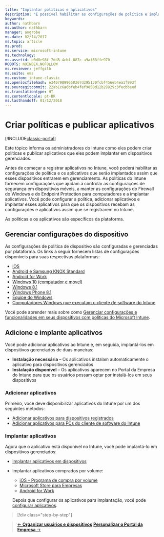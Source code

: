 ```yaml
---
title: "Implantar políticas e aplicativos"
description: "É possível habilitar as configurações de política e implantar aplicativos que serão aplicados assim que os dispositivos forem registrados no gerenciamento."
keywords: 
author: nathbarn
ms.author: nathbarn
manager: angrobe
ms.date: 02/14/2017
ms.topic: article
ms.prod: 
ms.service: microsoft-intune
ms.technology: 
ms.assetid: e0d8e98f-7dd8-4cbf-887c-a9af63ffe970
ROBOTS: NOINDEX,NOFOLLOW
ms.reviewer: jeffgilb
ms.suite: ems
ms.custom: intune-classic
ms.openlocfilehash: e34079899650307d295130fcbf456eb4ea1f993f
ms.sourcegitcommit: 22ab1c6a6bfeb4fef9850d12b29829c3fecbbeed
ms.translationtype: HT
ms.contentlocale: pt-BR
ms.lasthandoff: 01/12/2018
---
```

# <a name="create-policies-and-publish-apps"></a>Criar políticas e publicar aplicativos

[!INCLUDE[classic-portal](../includes/classic-portal.md)]

Este tópico informa os administradores do Intune como eles podem criar políticas e publicar aplicativos que eles podem implantar em dispositivos gerenciados.

Antes de começar a registrar aplicativos no Intune, você poderá habilitar as configurações de política e os aplicativos que serão implantados assim que esses dispositivos entrarem em gerenciamento. As políticas do Intune fornecem configurações que ajudam a controlar as configurações de segurança em dispositivos móveis, a manter as configurações do Firewall do Windows e do Endpoint Protection para computadores e a implantar aplicativos. Você pode configurar a política, adicionar aplicativos e implantar esses aplicativos para que os dispositivos recebam as configurações e aplicativos assim que se registrarem no Intune.

As políticas e os aplicativos são específicos da plataforma.

## <a name="manage-device-settings"></a>Gerenciar configurações do dispositivo

 As configurações de política de dispositivo são configuradas e gerenciadas por plataforma. Os links a seguir fornecem listas de configurações disponíveis para suas respectivas plataformas:

- [iOS](/intune-classic/deploy-use/ios-policy-settings-in-microsoft-intune)
- [Android e Samsung KNOX Standard](/intune-classic/deploy-use/android-policy-settings-in-microsoft-intune)
- [Android for Work](/intune-classic/deploy-use/android-for-work-policy-settings-in-microsoft-intune)
- [Windows 10 (computador e móvel)](/intune-classic/deploy-use/windows-10-policy-settings-in-microsoft-intune)
- [Windows 8.1](/intune-classic/deploy-use/windows-configuration-policy-settings-in-microsoft-intune)
- [Windows Phone 8.1](/intune-classic/deploy-use/windows-phone-8-1-policy-settings-in-microsoft-intune)
- [Equipe do Windows](/intune-classic/deploy-use/windows-team-configuration-policy-settings-in-microsoft-intune)
- [Computadores Windows que executam o cliente de software do Intune](/intune-classic/deploy-use/policies-to-protect-windows-pcs-in-microsoft-intune)

Você pode aprender mais sobre como [Gerenciar configurações e funcionalidades em seus dispositivos com políticas do Microsoft Intune](/intune-classic/deploy-use/manage-settings-and-features-on-your-devices-with-microsoft-intune-policies).

## <a name="add-and-deploy-apps"></a>Adicione e implante aplicativos

Você pode adicionar aplicativos ao Intune e, em seguida, implantá-los em dispositivos gerenciados de duas maneiras:
- **Instalação necessária** – Os aplicativos instalam automaticamente o aplicativo para dispositivos gerenciados
- **Instalação disponível** – Os aplicativos aparecem no Portal da Empresa do Intune para que os usuários possam optar por instalá-los em seus dispositivos

### <a name="add-apps"></a>Adicionar aplicativos

Primeiro, você deve disponibilizar aplicativos do Intune por um dos seguintes métodos:
- [Adicionar aplicativos para dispositivos registrados](/intune-classic/deploy-use/add-apps-for-mobile-devices-in-microsoft-intune)
- [Adicionar aplicativos para PCs do cliente de software do Intune](/intune-classic/deploy-use/add-apps-for-windows-pcs-in-microsoft-intune)

### <a name="deploy-apps"></a>Implantar aplicativos

Agora que o aplicativo está disponível no Intune, você pode implantá-lo em dispositivos gerenciados:
- [Implantar aplicativos em dispositivos](/intune-classic/deploy-use/deploy-use/deploy-apps-in-microsoft-intune)
- Implantar aplicativos comprados por volume:
    - [iOS – Programa de compra por volume](/intune-classic/deploy-use/manage-ios-apps-you-purchased-through-a-volume-purchase-program-with-microsoft-intune)
    - [Microsoft Store para Empresas](/intune-classic/deploy-use/manage-apps-you-purchased-from-the-windows-store-for-business-with-microsoft-intune)
    - [Android for Work](/intune-classic/deploy-use/android-for-work-apps)

    Depois que configurar os aplicativos para implantação, você pode [configurar aplicativos](/intune-classic/deploy-use/monitor-apps-in-microsoft-intune).

>[!div class="step-by-step"]

>[&larr; **Organizar usuários e dispositivos**](.\start-with-a-paid-subscription-to-microsoft-intune-step-5.md)       [**Personalizar o Portal da Empresa** &rarr;](/intune/company-portal-customize)  
